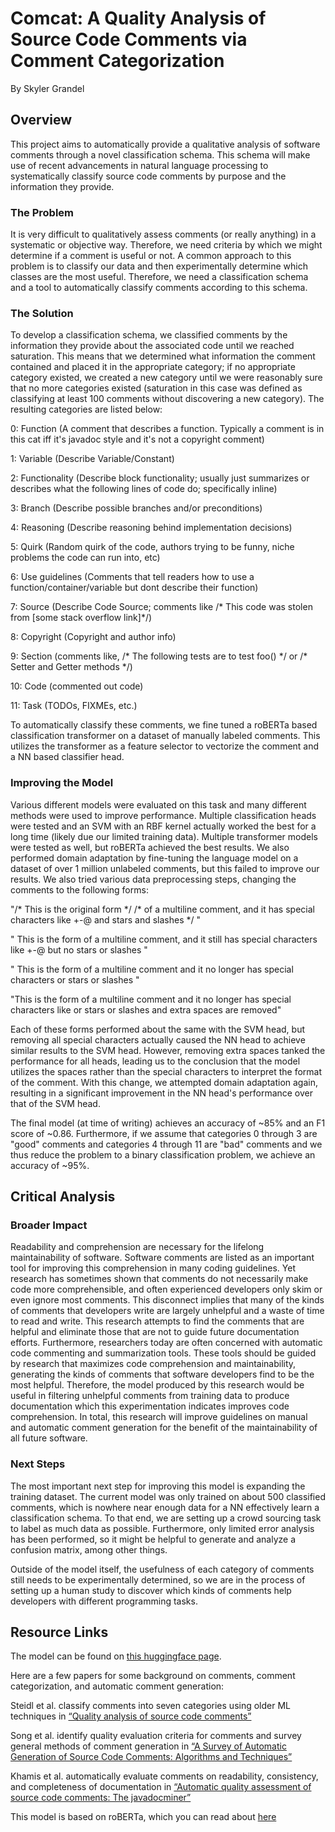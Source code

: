 # Comcat: A Quality Analysis of Source Code Comments via Comment Categorization
By Skyler Grandel

## Overview
This project aims to automatically provide a qualitative analysis of software comments through a novel classification schema. This schema will make use of recent advancements in natural language processing to systematically classify source code comments by purpose and the information they provide.

### The Problem
It is very difficult to qualitatively assess comments (or really anything) in a systematic or objective way. Therefore, we need criteria by which we might determine if a comment is useful or not. A common approach to this problem is to classify our data and then experimentally determine which classes are the most useful. Therefore, we need a classification schema and a tool to automatically classify comments according to this schema.

### The Solution
To develop a classification schema, we classified comments by the information they provide about the associated code until we reached saturation. This means that we determined what information the comment contained and placed it in the appropriate category; if no appropriate category existed, we created a new category until we were reasonably sure that no more categories existed (saturation in this case was defined as classifying at least 100 comments without discovering a new category). The resulting categories are listed below:

0: Function (A comment that describes a function. Typically a comment is in this cat iff it's javadoc style and it's not a copyright comment)

1: Variable (Describe Variable/Constant) 

2: Functionality (Describe block functionality; usually just summarizes or describes what the following lines of code do; specifically inline)

3: Branch (Describe possible branches and/or preconditions)

4: Reasoning (Describe reasoning behind implementation decisions)

5: Quirk (Random quirk of the code, authors trying to be funny, niche problems the code can run into, etc)

6: Use guidelines (Comments that tell readers how to use a function/container/variable but dont describe their function)

7: Source (Describe Code Source; comments like /\* This code was stolen from \[some stack overflow link\]\*/)

8: Copyright (Copyright and author info)

9: Section (comments like, /\* The following tests are to test foo() \*/ or /\* Setter and Getter methods \*/)

10: Code (commented out code)

11: Task (TODOs, FIXMEs, etc.)

To automatically classify these comments, we fine tuned a roBERTa based classification transformer on a dataset of manually labeled comments. This utilizes the transformer as a feature selector to vectorize the comment and a NN based classifier head.

### Improving the Model
Various different models were evaluated on this task and many different methods were used to improve performance. Multiple classification heads were tested and an SVM with an RBF kernel actually worked the best for a long time (likely due our limited training data). Multiple transformer models were tested as well, but roBERTa achieved the best results. We also performed domain adaptation by fine-tuning the language model on a dataset of over 1 million unlabeled comments, but this failed to improve our results. We also tried various data preprocessing steps, changing the comments to the following forms:

\"/\*   This is the original form \*/    /\*  of a multiline comment, and it has special characters like +-@ and stars and slashes \*/    \"

\"   This is the form      of a multiline comment, and it still has special characters like +-@ but no stars or slashes    \"

\"   This is the form      of a multiline comment and it no longer has special characters or stars or slashes    \"

\"This is the form of a multiline comment and it no longer has special characters like or stars or slashes and extra spaces are removed\"

Each of these forms performed about the same with the SVM head, but removing all special characters actually caused the NN head to achieve similar results to the SVM head. However, removing extra spaces tanked the performance for all heads, leading us to the conclusion that the model utilizes the spaces rather than the special characters to interpret the format of the comment. With this change, we attempted domain adaptation again, resulting in a significant improvement in the NN head's performance over that of the SVM head.

The final model (at time of writing) achieves an accuracy of ~85% and an F1 score of ~0.86. Furthermore, if we assume that categories 0 through 3 are "good" comments and categories 4 through 11 are "bad" comments and we thus reduce the problem to a binary classification problem, we achieve an accuracy of ~95%.

## Critical Analysis
### Broader Impact
Readability and comprehension are necessary for the lifelong maintainability of software. Software comments are listed as an important tool for improving this comprehension in many coding guidelines. Yet research has sometimes shown that comments do not necessarily make code more comprehensible, and often experienced developers only skim or even ignore most comments. This disconnect implies that many of the kinds of comments that developers write are largely unhelpful and a waste of time to read and write. This research attempts to find the comments that are helpful and eliminate those that are not to guide future documentation efforts. Furthermore, researchers today are often concerned with automatic code commenting and summarization tools. These tools should be guided by research that maximizes code comprehension and maintainability, generating the kinds of comments that software developers find to be the most helpful. Therefore, the model produced by this research would be useful in filtering unhelpful comments from training data to produce documentation which this experimentation indicates improves code comprehension. In total, this research will improve guidelines on manual and automatic comment generation for the benefit of the maintainability of all future software.

### Next Steps
The most important next step for improving this model is expanding the training dataset. The current model was only trained on about 500 classified comments, which is nowhere near enough data for a NN effectively learn a classification schema. To that end, we are setting up a crowd sourcing task to label as much data as possible. Furthermore, only limited error analysis has been performed, so it might be helpful to generate and analyze a confusion matrix, among other things.

Outside of the model itself, the usefulness of each category of comments still needs to be experimentally determined, so we are in the process of setting up a human study to discover which kinds of comments help developers with different programming tasks.

## Resource Links
The model can be found on [this huggingface page](https://huggingface.co/skylergrandel/Comcat).

Here are a few papers for some background on comments, comment categorization, and automatic comment generation:

Steidl et al. classify comments into seven categories using older ML techniques in [“Quality analysis of source code comments”](https://ieeexplore.ieee.org/document/6613836)

Song et al. identify quality evaluation criteria for comments and survey general methods of comment generation in [“A Survey of Automatic Generation of Source Code Comments: Algorithms and Techniques”](https://ieeexplore.ieee.org/stamp/stamp.jsp?arnumber=8778714)

Khamis et al. automatically evaluate comments on readability, consistency, and completeness of documentation in [“Automatic quality assessment of source code comments: The javadocminer”](https://www.researchgate.net/profile/Juergen-Rilling/publication/221474509_Automatic_Quality_Assessment_of_Source_Code_Comments_The_JavadocMiner/links/0046352d5ad855f900000000/Automatic-Quality-Assessment-of-Source-Code-Comments-The-JavadocMiner.pdf)

This model is based on roBERTa, which you can read about [here](https://arxiv.org/pdf/1907.11692.pdf%5C)

